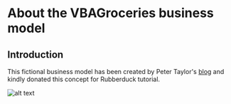 # About the VBAGroceries business model  
## Introduction  
This fictional business model has been created by Peter Taylor's [blog](http://peterlearningabout.blogspot.com.au/2012/04/fictional-business-plan.html) and kindly donated this concept for Rubberduck tutorial.

![alt text][flow]

[flow]: https://github.com/PeterMTaylor/Rubberduck/blob/next/RubberduckTutorials/VBAGroceries/VBAGroceries%20Workflow.PNG "VBAGroceries business model"
